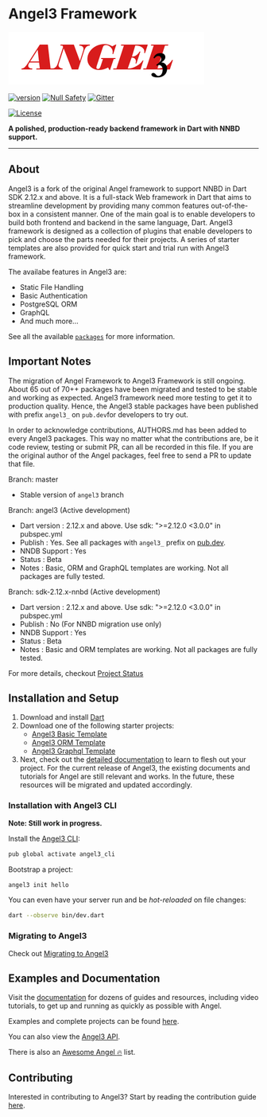 # Angel3 Framework

[![Angel3 Framework](./logo3.png)](https://github.com/dukefirehawk/angel)

[![version](https://img.shields.io/badge/pub-v4.0.0-brightgreen)](https://pub.dartlang.org/packages/framework)
[![Null Safety](https://img.shields.io/badge/null-safety-brightgreen)](https://dart.dev/null-safety)
[![Gitter](https://img.shields.io/gitter/room/nwjs/nw.js.svg)](https://gitter.im/angel_dart/discussion)

[![License](https://img.shields.io/github/license/dukefirehawk/angel)](https://github.com/dukefirehawk/angel/LICENSE)

**A polished, production-ready backend framework in Dart with NNBD support.**

-----

## About

Angel3 is a fork of the original Angel framework to support NNBD in Dart SDK 2.12.x and above.
It is a full-stack Web framework in Dart that aims to streamline development by providing many common features out-of-the-box in a consistent manner. One of the main goal is to enable developers to build both frontend
and backend in the same language, Dart. Angel3 framework is designed as a collection of plugins that enable developers to pick and choose the parts needed for their projects. A series of starter templates are also provided for quick start and trial run with Angel3 framework.  

The availabe features in Angel3 are:

* Static File Handling
* Basic Authentication
* PostgreSQL ORM
* GraphQL
* And much more...

See all the available [`packages`](https://angel3-docs.dukefirehawk.com/packages) for more information.

## Important Notes

The migration of Angel Framework to Angel3 Framework is still ongoing. About 65 out of 70++ packages have been migrated and tested to be stable and working as expected. Angel3 framework need more testing to get it to production quality. Hence, the Angel3 stable packages have been published with prefix `angel3_` on `pub.dev`for developers to try out.

In order to acknowledge contributions, AUTHORS.md has been added to every Angel3 packages. This way no matter what the contributions are, be it code review, testing or submit PR, can all be recorded in this file. If you are the original author of the Angel packages, feel free to send a PR to update that file.

Branch: master

* Stable version of `angel3` branch

Branch: angel3 (Active development)

* Dart version : 2.12.x and above. Use sdk: ">=2.12.0 <3.0.0" in pubspec.yml
* Publish      : Yes. See all packages with `angel3_` prefix on [pub.dev](https://pub.dev/publishers/dukefirehawk.com/packages).
* NNDB Support : Yes
* Status       : Beta
* Notes        : Basic, ORM and GraphQL templates are working. Not all packages are fully tested.

Branch: sdk-2.12.x-nnbd (Active development)

* Dart version : 2.12.x and above. Use sdk: ">=2.12.0 <3.0.0" in pubspec.yml
* Publish      : No (For NNBD migration use only)
* NNDB Support : Yes
* Status       : Beta
* Notes        : Basic and ORM templates are working. Not all packages are fully tested.

For more details, checkout [Project Status](https://github.com/dukefirehawk/angel/wiki/Project-Status)

## Installation and Setup

1. Download and install [Dart](https://dart.dev/get-dart)
2. Download one of the following starter projects:
   * [Angel3 Basic Template](https://github.com/dukefirehawk/boilerplates/tree/angel3-basic)
   * [Angel3 ORM Template](https://github.com/dukefirehawk/boilerplates/tree/angel3-orm)
   * [Angel3 Graphql Template](https://github.com/dukefirehawk/boilerplates/tree/angel3-graphql)
3. Next, check out the [detailed documentation](https://angel3-docs.dukefirehawk.com/) to learn to flesh out your project. For the current release of Angel3, the existing documents and tutorials for Angel are still relevant and works. In the future, these resources will be migrated and updated accordingly.

### Installation with Angel3 CLI

**Note: Still work in progress.**

Install the [Angel3 CLI](https://pub.dev/packages/angel3_cli):

```bash
pub global activate angel3_cli
```

Bootstrap a project:

```bash
angel3 init hello
```

You can even have your server run and be *hot-reloaded* on file changes:

```bash
dart --observe bin/dev.dart
```

### Migrating to Angel3

Check out [Migrating to Angel3](https://angel3-docs.dukefirehawk.com/migration/angel-2.x.x-to-angel3/migration-guide-3)

## Examples and Documentation

Visit the [documentation](https://angel3-docs.dukefirehawk.com/) for dozens of guides and resources, including video tutorials, to get up and running as quickly as possible with Angel.

Examples and complete projects can be found [here](https://github.com/dukefirehawk/angel3-examples).

You can also view the [Angel3 API](http://www.dartdocs.org/documentation/angel_framework/latest).

There is also an [Awesome Angel :fire:](https://github.com/dukefirehawk/angel3-awesome) list.

## Contributing

Interested in contributing to Angel3? Start by reading the contribution guide [here](CONTRIBUTING.md).
